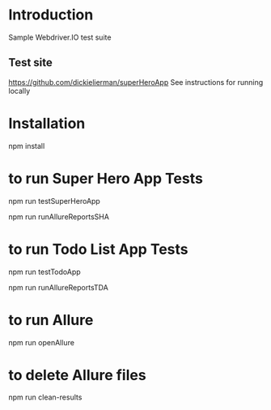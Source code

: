 # Introduction

Sample Webdriver.IO test suite

## Test site

https://github.com/dickielierman/superHeroApp
See instructions for running locally

# Installation

npm install

# to run Super Hero App Tests

npm run testSuperHeroApp

npm run runAllureReportsSHA

# to run Todo List App Tests

npm run testTodoApp

npm run runAllureReportsTDA

# to run Allure

npm run openAllure

# to delete Allure files

npm run clean-results
